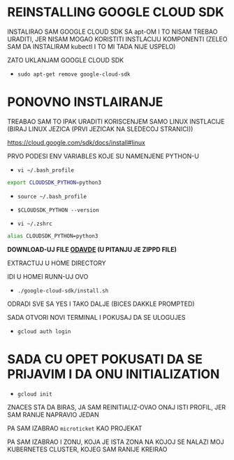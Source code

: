 # REINSTALLING GOOGLE CLOUD SDK




INSTALIRAO SAM GOOGLE CLOUD SDK SA apt-OM I TO NISAM TREBAO URADITI, JER NISAM MOGAO KORISTITI INSTLACIJU KOMPONENTI (ZELEO SAM DA INSTALIRAM kubectl I TO MI TADA NIJE USPELO)

ZATO UKLANJAM GOOGLE CLOUD SDK

- `sudo apt-get remove google-cloud-sdk`


# PONOVNO INSTLAIRANJE

TREABAO SAM TO IPAK URADITI KORISCENJEM SAMO LINUX INSTLACIJE (BIRAJ LINUX JEZICA (PRVI JEZICAK NA SLEDECOJ STRANICI))

<https://cloud.google.com/sdk/docs/install#linux>

PRVO PODESI ENV VARIABLES KOJE SU NAMENJENE PYTHON-U

- `vi ~/.bash_profile`

```zsh
export CLOUDSDK_PYTHON=python3
```

- `source ~/.bash_profile`

- `$CLOUDSDK_PYTHON --version`

- `vi ~/.zshrc`

```zsh
alias CLOUDSDK_PYTHON=python3
```

**DOWNLOAD-UJ FILE [ODAVDE](https://cloud.google.com/sdk/docs/install#linux) (U PITANJU JE ZIPPD FILE)**

EXTRACTUJ U HOME DIRECTORY

IDI U HOMEI RUNN-UJ OVO

- `./google-cloud-sdk/install.sh`

ODRADI SVE SA YES I TAKO DALJE (BICES DAKKLE PROMPTED)

SADA OTVORI NOVI TERMINAL I POKUSAJ DA SE ULOGUJES

- `gcloud auth login`

# SADA CU OPET POKUSATI DA SE PRIJAVIM I DA ONU INITIALIZATION

- `gcloud init`

ZNACES STA DA BIRAS, JA SAM REINITIALIZ-OVAO ONAJ ISTI PROFIL, JER SAM RANIJE NAPRAVIO JEDAN

PA SAM IZABRAO `microticket` KAO PROJEKAT

PA SAM IZABRAO I ZONU, KOJA JE ISTA ZONA NA KOJOJ SE NALAZI MOJ KUBERNETES CLUSTER, KOJEG SAM RANIJE KREIRAO






